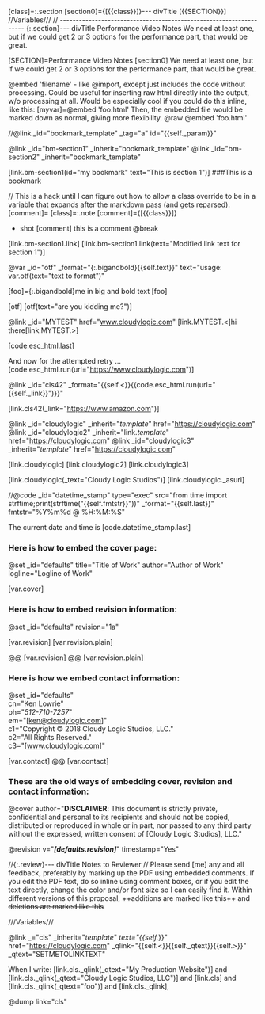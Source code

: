 [class]=:.section
[section0]={[{{class}}]}--- divTitle [{{SECTION}}]
//Variables///
// -------------------------------------------------------------------
{:.section}--- divTitle Performance Video Notes
    We need at least one, but if we could get 2 or 3 options for the performance part, that would be great.

[SECTION]=Performance Video Notes
[section0]
    We need at least one, but if we could get 2 or 3 options for the performance part, that would be great.

@embed 'filename' - like @import, except just includes the code without processing. Could be useful for inserting raw html directly into the output, w/o processing at all. Would be especially cool if you could do this inline, like this:
[myvar]=@embed 'foo.html'
Then, the embedded file would be marked down as normal, giving more flexibility.
@raw @embed 'foo.html'


//@link _id="bookmark_template" _tag="a" id="{{self._param}}"

@link _id="bm-section1" _inherit="bookmark_template"
@link _id="bm-section2" _inherit="bookmark_template"


[link.bm-section1(id="my bookmark" text="This is section 1")]
###This is a bookmark


// This is a hack until I can figure out how to allow a class override to be in a variable that expands after the markdown pass (and gets reparsed).
[comment]=<span class="italic bold">
[class]=:.note
[comment]={[{{class}}]}

- shot
[comment] this is a comment
@break

[link.bm-section1.link]
[link.bm-section1.link(text="Modified link text for section 1")]

@var _id="otf" _format="{:.bigandbold}{{self.text}}" text="usage: var.otf(text=\"text to format\")"

[foo]={:.bigandbold}me in big and bold text
[foo]

[otf]
[otf(text="are you kidding me?")]

@link _id="MYTEST" href="www.cloudylogic.com"
[link.MYTEST.<]hi there[link.MYTEST.>]

[code.esc_html.last]

And now for the attempted retry ...
[code.esc_html.run(url="<https://www.cloudylogic.com>")]

@link _id="cls42" _format="{{self.<}}{{code.esc_html.run(url=\"{{self._link}}\")}}"

[link.cls42(_link="<https://www.amazon.com>")]

@link _id="cloudylogic" _inherit="_template_" href="https://cloudylogic.com"
@link _id="cloudylogic2" _inherit="link._template_" href="https://cloudylogic.com"
@link _id="cloudylogic3" _inherit="_template_" href="https://cloudylogic.com"

[link.cloudylogic]
[link.cloudylogic2]
[link.cloudylogic3]

[link.cloudylogic(_text="Cloudy Logic Studios")]
[link.cloudylogic._asurl]

//@code _id="datetime_stamp" type="exec" src="from time import strftime;print(strftime(\"{{self.fmtstr}}\"))" _format="{{self.last}}" fmtstr="%Y%m%d @ %H:%M:%S"


The current date and time is [code.datetime_stamp.last]

### Here is how to embed the cover page:

@set _id="defaults" title="Title of Work" author="Author of Work" logline="Logline of Work"

[var.cover]

### Here is how to embed revision information:

@set _id="defaults" revision="1a"

[var.revision]
[var.revision.plain]

@@ [var.revision]
@@ [var.revision.plain] 

### Here is how we embed contact information:

@set _id="defaults"\
     cn="Ken Lowrie"\
     ph="*512-710-7257*"\
     em="[ken@cloudylogic.com]"\
     c1="Copyright © 2018 Cloudy Logic Studios, LLC."\
     c2="All Rights Reserved."\
     c3="[www.cloudylogic.com]"

[var.contact]
@@ [var.contact]

### These are the old ways of embedding cover, revision and contact information:

@cover author="**DISCLAIMER**: This document is strictly private, confidential and personal to its recipients and should not be copied, distributed or reproduced in whole or in part, nor passed to any third party without the expressed, written consent of [Cloudy Logic Studios], LLC."

@revision v="***[defaults.revision]***" timestamp="Yes"

//{:.review}--- divTitle Notes to Reviewer
//    Please send [me] any and all feedback, preferably by marking up the PDF using embedded comments. If you edit the PDF text, do so inline using comment boxes, or if you edit the text directly, change the color and/or font size so I can easily find it. Within different versions of this proposal, ++additions are marked like this++ and ~~deletions are marked like this~~



///Variables///

@link _="cls" _inherit="_template_" _text="{{self._}}" href="https://cloudylogic.com"  _qlink="{{self.<}}{{self._qtext}}{{self.>}}" _qtext="SETMETOLINKTEXT"

When I write: [link.cls._qlink(_qtext="My Production Website")] and [link.cls._qlink(_qtext="Cloudy Logic Studios, LLC")] and [link.cls] and [link.cls._qlink(_qtext="foo")] and [link.cls._qlink],

@dump link="cls"